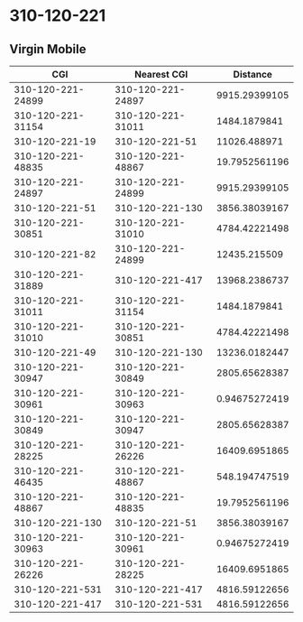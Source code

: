 # 310-120-221
## Virgin Mobile


| CGI | Nearest CGI | Distance |
|-----|-------------|----------|
| 310-120-221-24899 | 310-120-221-24897 | 9915.29399105 |
| 310-120-221-31154 | 310-120-221-31011 | 1484.1879841 |
| 310-120-221-19 | 310-120-221-51 | 11026.488971 |
| 310-120-221-48835 | 310-120-221-48867 | 19.7952561196 |
| 310-120-221-24897 | 310-120-221-24899 | 9915.29399105 |
| 310-120-221-51 | 310-120-221-130 | 3856.38039167 |
| 310-120-221-30851 | 310-120-221-31010 | 4784.42221498 |
| 310-120-221-82 | 310-120-221-24899 | 12435.215509 |
| 310-120-221-31889 | 310-120-221-417 | 13968.2386737 |
| 310-120-221-31011 | 310-120-221-31154 | 1484.1879841 |
| 310-120-221-31010 | 310-120-221-30851 | 4784.42221498 |
| 310-120-221-49 | 310-120-221-130 | 13236.0182447 |
| 310-120-221-30947 | 310-120-221-30849 | 2805.65628387 |
| 310-120-221-30961 | 310-120-221-30963 | 0.94675272419 |
| 310-120-221-30849 | 310-120-221-30947 | 2805.65628387 |
| 310-120-221-28225 | 310-120-221-26226 | 16409.6951865 |
| 310-120-221-46435 | 310-120-221-48867 | 548.194747519 |
| 310-120-221-48867 | 310-120-221-48835 | 19.7952561196 |
| 310-120-221-130 | 310-120-221-51 | 3856.38039167 |
| 310-120-221-30963 | 310-120-221-30961 | 0.94675272419 |
| 310-120-221-26226 | 310-120-221-28225 | 16409.6951865 |
| 310-120-221-531 | 310-120-221-417 | 4816.59122656 |
| 310-120-221-417 | 310-120-221-531 | 4816.59122656 |
